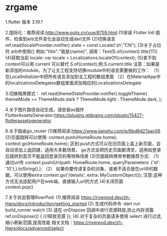 # zrgame
1.flutter 版本  3.19.1

2.国际化：推荐阅读:http://www.guijs.cn/vue/8759.html 
       (1)安装 Flutter Intl 插件，检查到arb文件变化会自动生成dart文件
       (2)切换语言 ref.read(localeProvider.notifier).state = const Locale('zh',"CN");
       (3)关于占位符 
          arb中使用{} 例如:"title":"我是{name}",
          调用：Text(S.of(context).title(17))
       (4)获取当前 locale: 
          var locale = Localizations.localeOf(context);
       (5)拿不到 context可以用 current 可以替代 S.of(context),例:S.current.title
       注意：如果是新添加的module，为了让主工程支持切换module中的语言需要做的工作：
           （1）在LocalInitializer中把所有语言添加到主工程的数组里面
           （2）在MaterialApp中的localizationsDelegates数组里面添加相应的LocalizationsDelegate


3.切换暗黑模式：
ref.read(themeStateProvider.notifier).toggleTheme(
themeMode == ThemeMode.dark ? ThemeMode.light : ThemeMode.dark,
);


4.关于图片路径自动生成，请安装as插件
FlutterAssetsGenerator:https://plugins.jetbrains.com/plugin/15427-flutterassetsgenerator

6.关于路由go_router
    (1)推荐阅读:https://www.jianshu.com/p/6bd8d27aac06
    (2)页面跳转可以使用:
       context.push(HomeRoute.home);
       context.go(HomeRoute.home);
      区别:push方式可以在旧页面上盖上新页面，会自动添加上返回键，适用大多数场景。
          go方式会把历史页面都清空，适用如登录后跳转到首页不能返回登录页的等特殊场景
    (3)页面跳转携带参数推荐方式:
       （1）通过uri传
           context.push(Uri(path: HomeRoute.home, queryParameters: {'id': '10'},).toString(),);
       （2） 如果你要传递复杂的对象，或者不适合放在url中的数据，可以使用extra
           context.go('/details', extra: MyCustomObject());
           注意:这种方式无法适配用户在web端，直接输入url的方式
    (4)关闭页面   
        context.pop() 


7.关于状态管理RiverPod:
    (1).推荐阅读 https://riverpod.dev/zh-Hans/docs/introduction/getting_started
    (2).生成代码命令 :dart run build_runner watch
    (3).请在 onDispose 回调中进行资源释放,防止内存泄露
      ref.onDispose(() {
     ///释放资源
      });
    (4).对于复杂的页面请多使用 select 进行过滤,缩小刷新范围,提高性能
        相关文档：https://riverpod.dev/zh-Hans/docs/advanced/select







        












